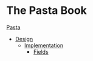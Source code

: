 # The Pasta Book

[Pasta](README.md)
- [Design](design.md)
  - [Implementation](design/implementation.md)
    - [Fields](design/implementation/fields.md)
